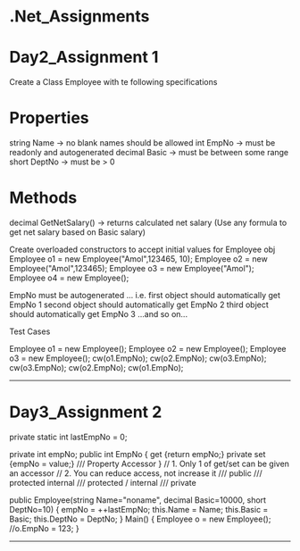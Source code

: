 # .Net_Assignments

# Day2_Assignment 1

Create a Class Employee with te following specifications


Properties
===========
string Name -> no blank names should be allowed
int EmpNo -> must be readonly and autogenerated
decimal Basic -> must be between some range
short DeptNo -> must be > 0

Methods
========
decimal GetNetSalary() -> returns calculated net salary (Use any formula to get net salary based on Basic salary)


Create overloaded constructors to accept initial values for Employee obj
Employee o1 = new Employee("Amol",123465, 10);
Employee o2 = new Employee("Amol",123465);
Employee o3 = new Employee("Amol");
Employee o4 = new Employee();




EmpNo must be autogenerated ... i.e.
first object should automatically get EmpNo 1
second object should automatically get EmpNo 2
third object should automatically get EmpNo 3
...and so on...

Test Cases

Employee o1 = new Employee();
Employee o2 = new Employee();
Employee o3 = new Employee();
cw(o1.EmpNo);
cw(o2.EmpNo);
cw(o3.EmpNo);
cw(o3.EmpNo);
cw(o2.EmpNo);
cw(o1.EmpNo);


-------------------------------------------------------------------------------------------------

# Day3_Assignment 2

private static int lastEmpNo = 0;

private int empNo;
public int EmpNo
{
	get {return empNo;}
	private set {empNo = value;}   /// Property Accessor
}
// 1. Only 1 of get/set can be given an accessor
// 2. You can reduce access, not increase it
/// public
/// protected internal
/// protected / internal
/// private


public Employee(string Name="noname", decimal Basic=10000, short DeptNo=10)
{
	empNo = ++lastEmpNo;
	this.Name = Name;
	this.Basic = Basic;
	this.DeptNo = DeptNo;
}
Main()
{
	Employee o = new Employee();
	//o.EmpNo = 123;
}

--------------------------------------------------------
